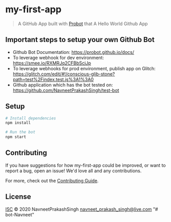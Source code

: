 # my-first-app

> A GitHub App built with [Probot](https://github.com/probot/probot) that A Hello World Github App

## Important steps to setup your own Github Bot
* Github Bot Documentation: https://probot.github.io/docs/
* To leverage webhook for dev environment: https://smee.io/RXMRJq2CFBbScjJp
* To leverage webhooks for prod environment, publish app on Glitch: https://glitch.com/edit/#!/conscious-glib-stone?path=test%2Findex.test.js%3A1%3A0
* Github application which has the bot tested on: https://github.com/NavneetPrakashSingh/test-bot

## Setup

```sh
# Install dependencies
npm install

# Run the bot
npm start
```

## Contributing

If you have suggestions for how my-first-app could be improved, or want to report a bug, open an issue! We'd love all and any contributions.

For more, check out the [Contributing Guide](CONTRIBUTING.md).

## License

[ISC](LICENSE) © 2020 NavneetPrakashSingh <navneet_prakash_singh@live.com>
"# bot-Navneet" 
